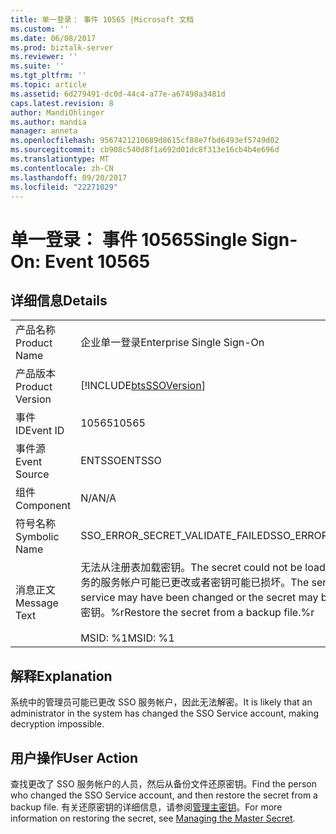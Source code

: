 ```yaml
---
title: 单一登录： 事件 10565 |Microsoft 文档
ms.custom: ''
ms.date: 06/08/2017
ms.prod: biztalk-server
ms.reviewer: ''
ms.suite: ''
ms.tgt_pltfrm: ''
ms.topic: article
ms.assetid: 6d279491-dc0d-44c4-a77e-a67498a3481d
caps.latest.revision: 8
author: MandiOhlinger
ms.author: mandia
manager: anneta
ms.openlocfilehash: 9567421210689d8615cf88e7fbd6493ef5749d02
ms.sourcegitcommit: cb908c540d8f1a692d01dc8f313e16cb4b4e696d
ms.translationtype: MT
ms.contentlocale: zh-CN
ms.lasthandoff: 09/20/2017
ms.locfileid: "22271029"
---
```

# <a name="single-sign-on-event-10565"></a><span data-ttu-id="0814b-102">单一登录： 事件 10565</span><span class="sxs-lookup"><span data-stu-id="0814b-102">Single Sign-On: Event 10565</span></span>
## <a name="details"></a><span data-ttu-id="0814b-103">详细信息</span><span class="sxs-lookup"><span data-stu-id="0814b-103">Details</span></span>  
  
|||  
|-|-|  
|<span data-ttu-id="0814b-104">产品名称</span><span class="sxs-lookup"><span data-stu-id="0814b-104">Product Name</span></span>|<span data-ttu-id="0814b-105">企业单一登录</span><span class="sxs-lookup"><span data-stu-id="0814b-105">Enterprise Single Sign-On</span></span>|  
|<span data-ttu-id="0814b-106">产品版本</span><span class="sxs-lookup"><span data-stu-id="0814b-106">Product Version</span></span>|[!INCLUDE[btsSSOVersion](../includes/btsssoversion-md.md)]|  
|<span data-ttu-id="0814b-107">事件 ID</span><span class="sxs-lookup"><span data-stu-id="0814b-107">Event ID</span></span>|<span data-ttu-id="0814b-108">10565</span><span class="sxs-lookup"><span data-stu-id="0814b-108">10565</span></span>|  
|<span data-ttu-id="0814b-109">事件源</span><span class="sxs-lookup"><span data-stu-id="0814b-109">Event Source</span></span>|<span data-ttu-id="0814b-110">ENTSSO</span><span class="sxs-lookup"><span data-stu-id="0814b-110">ENTSSO</span></span>|  
|<span data-ttu-id="0814b-111">组件</span><span class="sxs-lookup"><span data-stu-id="0814b-111">Component</span></span>|<span data-ttu-id="0814b-112">N/A</span><span class="sxs-lookup"><span data-stu-id="0814b-112">N/A</span></span>|  
|<span data-ttu-id="0814b-113">符号名称</span><span class="sxs-lookup"><span data-stu-id="0814b-113">Symbolic Name</span></span>|<span data-ttu-id="0814b-114">SSO_ERROR_SECRET_VALIDATE_FAILED</span><span class="sxs-lookup"><span data-stu-id="0814b-114">SSO_ERROR_SECRET_VALIDATE_FAILED</span></span>|  
|<span data-ttu-id="0814b-115">消息正文</span><span class="sxs-lookup"><span data-stu-id="0814b-115">Message Text</span></span>|<span data-ttu-id="0814b-116">无法从注册表加载密钥。</span><span class="sxs-lookup"><span data-stu-id="0814b-116">The secret could not be loaded from the registry.</span></span> <span data-ttu-id="0814b-117">SSO 服务的服务帐户可能已更改或者密钥可能已损坏。</span><span class="sxs-lookup"><span data-stu-id="0814b-117">The service account for the SSO service may have been changed or the secret may be corrupted.</span></span> <span data-ttu-id="0814b-118">从备份文件还原密钥。%r</span><span class="sxs-lookup"><span data-stu-id="0814b-118">Restore the secret from a backup file.%r</span></span><br /><br /> <span data-ttu-id="0814b-119">MSID: %1</span><span class="sxs-lookup"><span data-stu-id="0814b-119">MSID: %1</span></span>|  
  
## <a name="explanation"></a><span data-ttu-id="0814b-120">解释</span><span class="sxs-lookup"><span data-stu-id="0814b-120">Explanation</span></span>  
 <span data-ttu-id="0814b-121">系统中的管理员可能已更改 SSO 服务帐户，因此无法解密。</span><span class="sxs-lookup"><span data-stu-id="0814b-121">It is likely that an administrator in the system has changed the SSO Service account, making decryption impossible.</span></span>  
  
## <a name="user-action"></a><span data-ttu-id="0814b-122">用户操作</span><span class="sxs-lookup"><span data-stu-id="0814b-122">User Action</span></span>  
 <span data-ttu-id="0814b-123">查找更改了 SSO 服务帐户的人员，然后从备份文件还原密钥。</span><span class="sxs-lookup"><span data-stu-id="0814b-123">Find the person who changed the SSO Service account, and then restore the secret from a backup file.</span></span> <span data-ttu-id="0814b-124">有关还原密钥的详细信息，请参阅[管理主密钥](../core/managing-the-master-secret.md)。</span><span class="sxs-lookup"><span data-stu-id="0814b-124">For more information on restoring the secret, see [Managing the Master Secret](../core/managing-the-master-secret.md).</span></span>